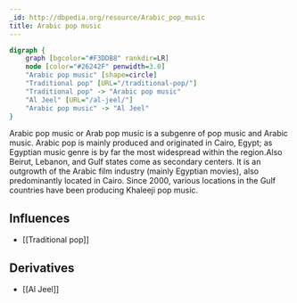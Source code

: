 ```yaml
---
_id: http://dbpedia.org/resource/Arabic_pop_music
title: Arabic pop music
---
```


```dot
digraph {
	graph [bgcolor="#F3DDB8" rankdir=LR]
	node [color="#26242F" penwidth=3.0]
	"Arabic pop music" [shape=circle]
	"Traditional pop" [URL="/traditional-pop/"]
	"Traditional pop" -> "Arabic pop music"
	"Al Jeel" [URL="/al-jeel/"]
	"Arabic pop music" -> "Al Jeel"
}
```

Arabic pop music or Arab pop music is a subgenre of pop music and Arabic music. Arabic pop is mainly produced and originated in Cairo, Egypt; as Egyptian music genre is by far the most widespread within the region.Also Beirut, Lebanon, and Gulf states come as secondary centers. It is an outgrowth of the Arabic film industry (mainly Egyptian movies), also predominantly located in Cairo. Since 2000, various locations in the Gulf countries have been producing Khaleeji pop music.

## Influences
- [[Traditional pop]]

## Derivatives
- [[Al Jeel]]
